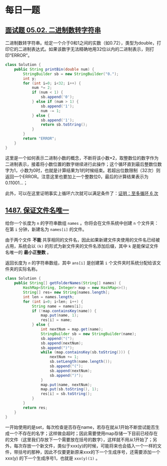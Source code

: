 # 每日一题

## [面试题 05.02. 二进制数转字符串](https://leetcode.cn/problems/bianry-number-to-string-lcci/)

二进制数转字符串。给定一个介于0和1之间的实数（如0.72），类型为double，打印它的二进制表达式。如果该数字无法精确地用32位以内的二进制表示，则打印“ERROR”。

```java
class Solution {
    public String printBin(double num) {
        StringBuilder sb = new StringBuilder("0.");
        int y;
        for (int i=0; i<32; i++) {
            num *= 2;
            if (num < 1) {
                sb.append('0');
            } else if (num > 1) {
                sb.append('1');
                num -= 1;
            } else {
                sb.append('1');
                return sb.toString();
            }
        }
        return "ERROR";
    }
}
```

这里是一个如何表示二进制小数的概念，不断将该小数*2，取整数位的数字作为二进制表示，接着将小数位置的数字继续进行此操作；这个循环直到最后整数位数字为1，小数为0时，也就是计算结果为1的时候结束。若超出位数限制（32次）则返回一个ERROR。注意这里也要加上一个整数位0，最后的计算结果表示为0.11001...；

此外，可以在这里证明事实上循环六次就可以满足条件了：[证明：至多循环 6 次](https://leetcode.cn/problems/bianry-number-to-string-lcci/solution/zheng-ming-zhi-duo-xun-huan-6-ci-pythonj-b6sj/)

## [1487. 保证文件名唯一](https://leetcode.cn/problems/making-file-names-unique/)

给你一个长度为 `n` 的字符串数组 `names` 。你将会在文件系统中创建 `n` 个文件夹：在第 `i` 分钟，新建名为 `names[i]` 的文件。

由于两个文件 **不能** 共享相同的文件名，因此如果新建文件夹使用的文件名已经被占用，系统会以 `(k)` 的形式为新文件夹的文件名添加后缀，其中 `k` 是能保证文件名唯一的 **最小正整数** 。

返回长度为 *`n`* 的字符串数组，其中 `ans[i]` 是创建第 `i` 个文件夹时系统分配给该文件夹的实际名称。

```java
class Solution {
    public String[] getFolderNames(String[] names) {
        HashMap<String, Integer> map = new HashMap<>();
        String[] res= new String[names.length];
        int len = names.length;
        for (int i=0; i<len; i++) {
            String name = names[i];
            if (!map.containsKey(name)) {
                map.put(name, 1);
                res[i] = name;
            } else {
                int nextNum = map.get(name);
                StringBuilder sb = new StringBuilder(name);
                sb.append("(");
                sb.append(nextNum);
                sb.append(")");
                while (map.containsKey(sb.toString())) {
                    nextNum += 1;
                    sb.setLength(name.length());
                    sb.append("(");
                    sb.append(nextNum);
                    sb.append(")");
                }
                map.put(name, nextNum);
                map.put(sb.toString(), 1);
                res[i] = sb.toString();
            }
        }
        return res;
    }
}
```

一开始使用的是set，每次检查是否存在name，若存在就从1开始不断尝试能否生成一个不存在的名字；这样做会超时；因此需要使用map存储一下目前已经存在的文件（这里我们存放下一个需要放在括号的数字），这样就不用从1开始了；另外，每次存放一个新文件，类似于xxx(y)的时候，可能将来也会插入一个一样的文件，带括号的那种，因此不仅要更新原来xxx的下一个生成序号，还需要添加一个xxx(y) 的下一个生成序号1，也就是 `xxx(y)(1)`  。
